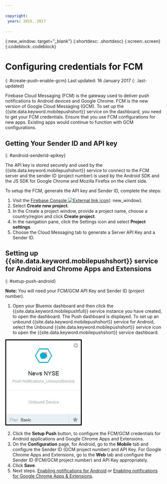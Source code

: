 ```yaml
---

copyright:
 years: 2015, 2017

---
```


{:new_window: target="_blank"}
{:shortdesc: .shortdesc}
{:screen:.screen}
{:codeblock:.codeblock}

# Configuring credentials for FCM
{: #create-push-enable-gcm}
Last updated: 16 January 2017
{: .last-updated}

Firebase Cloud Messaging (FCM) is the gateway used to deliver push notifications to Android devices and Google Chrome. FCM is the new version of Google Cloud Messaging (GCM). To set up the {{site.data.keyword.mobilepushshort}} service on the dashboard, you need to get your FCM credentials. Ensure that you use FCM configurations for new apps. Existing apps would continue to function with GCM configurations.

## Getting Your Sender ID and API key
{: #android-senderid-apikey}

The API key is stored securely and used by the {{site.data.keyword.mobilepushshort}} service to connect to the FCM server and the sender ID (project number) is used by the Android SDK and the JS SDK for  Google Chrome and Mozilla Firefox on the client side. 

To setup the FCM, generate the API key and Sender ID, complete the steps:

1. Visit the [Firebase Console ![External link icon](../../icons/launch-glyph.svg "External link icon")](https://console.firebase.google.com/?pli=1){: new_window}.
2. Select **Create new project**. 
3. In the Create a project window, provide a project name, choose a country/region and click **Create project**.
3. In the navigation pane, click the Settings icon and select **Project settings**.
4. Choose the Cloud Messaging tab to generate a Server API Key and a Sender ID.

## Setting up {{site.data.keyword.mobilepushshort}} service for Android and Chrome Apps and Extensions
{: #setup-push-android}

**Note:** You will need your FCM/GCM API Key and Sender ID (project number).

1. Open your Bluemix dashboard and then click the {{site.data.keyword.mobilepushfull}} service instance you have created, to open the dashboard. The Push dashboard is displayed. To set up an unbound {{site.data.keyword.mobilepushshort}} service for Android, select the Unbound {{site.data.keyword.mobilepushshort}} service icon to open the {{site.data.keyword.mobilepushshort}} service dashboard. 

![Push dashboard](images/push_unbound.jpg)

2. Click the **Setup Push** button, to configure the FCM/GCM credentials for Android applications and Google Chrome Apps and Extensions.
3. On the **Configuration** page, for Android, go to the **Mobile** tab and configure the Sender ID (GCM project number) and API Key. For Google Chrome Apps and Extensions, go to the **Web** tab and configure the Sender ID (FCM/GCM project number) and API Key appropriately.
4. Click **Save**.
5. Next steps. [Enabling notifications for Android](c_enable_push.html) or [Enabling notifications for Google Chrome Apps & Extensions](c_enable_push.html).


